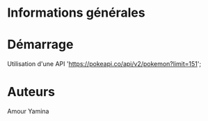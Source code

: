 # Informations générales


# Démarrage
Utilisation d'une API 'https://pokeapi.co/api/v2/pokemon?limit=151';

# Auteurs
Amour Yamina
